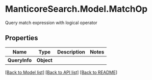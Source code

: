 # ManticoreSearch.Model.MatchOp
Query match expression with logical operator

## Properties

Name | Type | Description | Notes
------------ | ------------- | ------------- | -------------
**QueryInfo** | **Object** |  | 


[[Back to Model list]](../README.md#documentation-for-models) [[Back to API list]](../README.md#documentation-for-api-endpoints) [[Back to README]](../README.md)

